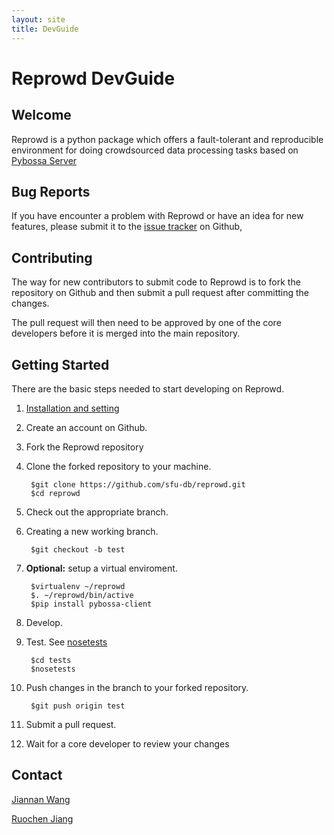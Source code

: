 ```yaml
---
layout: site
title: DevGuide
---
```

# Reprowd DevGuide

## Welcome

Reprowd is a python package which offers a fault-tolerant and reproducible environment for doing crowdsourced data processing tasks based on [Pybossa Server](http://pybossa.com/)

## Bug Reports

If you have encounter a problem with Reprowd or have an idea for new features, please submit it to the [issue tracker](https://github.com/sfu-db/reprowd/issues) on Github,

## Contributing

The way for new contributors to submit code to Reprowd is to fork the repository on Github and then submit a pull request after committing the changes.

The pull request will then need to be approved by one of the core developers before it is merged into the main repository.

## Getting Started

There are the basic steps needed to start developing on Reprowd.

1. [Installation and setting](install.html)
2. Create an account on Github.
3. Fork the Reprowd repository
4. Clone the forked repository to your machine.

		$git clone https://github.com/sfu-db/reprowd.git
		$cd reprowd
5. Check out the appropriate branch.
6. Creating a new working branch.

		$git checkout -b test
6. <b>Optional:</b> setup a virtual enviroment.

		$virtualenv ~/reprowd
		$. ~/reprowd/bin/active
		$pip install pybossa-client
7. Develop.
8. Test.
	See [nosetests](http://nose.readthedocs.io/en/latest/)

		$cd tests
		$nosetests
9. Push changes in the branch to your forked repository.

		$git push origin test
10. Submit a pull request.
11. Wait for a core developer to review your changes

## Contact

[Jiannan Wang](jnwang@sfu.ca)

[Ruochen Jiang](ruochenj@sfu.ca)
